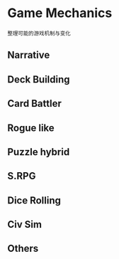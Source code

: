 # Game Mechanics

    整理可能的游戏机制与变化

## Narrative

## Deck Building

## Card Battler

## Rogue like

## Puzzle hybrid

## S.RPG

## Dice Rolling

## Civ Sim

## Others